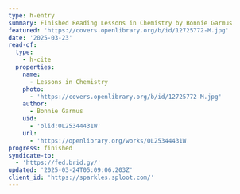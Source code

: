```yaml
---
type: h-entry
summary: Finished Reading Lessons in Chemistry by Bonnie Garmus
featured: 'https://covers.openlibrary.org/b/id/12725772-M.jpg'
date: '2025-03-23'
read-of:
  type:
    - h-cite
  properties:
    name:
      - Lessons in Chemistry
    photo:
      - 'https://covers.openlibrary.org/b/id/12725772-M.jpg'
    author:
      - Bonnie Garmus
    uid:
      - 'olid:OL25344431W'
    url:
      - 'https://openlibrary.org/works/OL25344431W'
progress: finished
syndicate-to:
  - 'https://fed.brid.gy/'
updated: '2025-03-24T05:09:06.203Z'
client_id: 'https://sparkles.sploot.com/'
---
```


